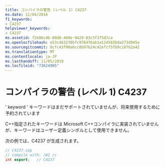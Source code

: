 ```yaml
---
title: コンパイラの警告 (レベル 1) C4237
ms.date: 11/04/2016
f1_keywords:
- C4237
helpviewer_keywords:
- C4237
ms.assetid: f2e86c4b-80d8-460e-9429-83c5f3f5d7ca
ms.openlocfilehash: e53c4632f8bfc9764f6ab1e124582bda273d945e
ms.sourcegitcommit: 0cfc43f90a6cc8b97b24c42efcf5fb9c18762a42
ms.translationtype: MT
ms.contentlocale: ja-JP
ms.lasthandoff: 11/05/2019
ms.locfileid: "73624905"
---
```

# <a name="compiler-warning-level-1-c4237"></a>コンパイラの警告 (レベル 1) C4237

' keyword ' キーワードはまだサポートされていませんが、将来使用するために予約されています

C++指定されたキーワードは Microsoft C++コンパイラに実装されていませんが、キーワードはユーザー定義シンボルとして使用できません。

次の例では、C4237 が生成されます。

```cpp
// C4237.cpp
// compile with: /W1 /c
int export;   // C4237
```